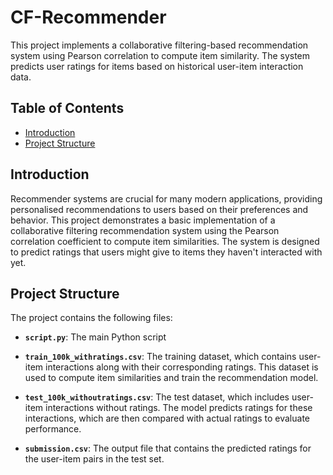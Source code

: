 # CF-Recommender

This project implements a collaborative filtering-based recommendation system using Pearson correlation to compute item similarity. The system predicts user ratings for items based on historical user-item interaction data.

## Table of Contents

- [Introduction](#introduction)
- [Project Structure](#project-structure)

## Introduction

Recommender systems are crucial for many modern applications, providing personalised recommendations to users based on their preferences and behavior. This project demonstrates a basic implementation of a collaborative filtering recommendation system using the Pearson correlation coefficient to compute item similarities. The system is designed to predict ratings that users might give to items they haven't interacted with yet.

## Project Structure

The project contains the following files:

- **`script.py`**: The main Python script 

- **`train_100k_withratings.csv`**: The training dataset, which contains user-item interactions along with their corresponding ratings. This dataset is used to compute item similarities and train the recommendation model.

- **`test_100k_withoutratings.csv`**: The test dataset, which includes user-item interactions without ratings. The model predicts ratings for these interactions, which are then compared with actual ratings to evaluate performance.

- **`submission.csv`**: The output file that contains the predicted ratings for the user-item pairs in the test set.

